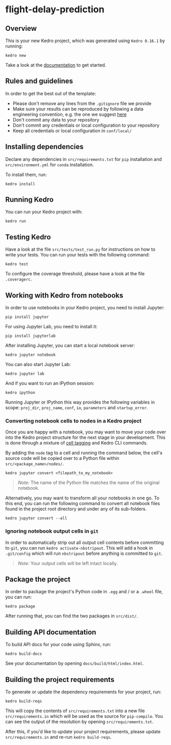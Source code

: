 # flight-delay-prediction

## Overview

This is your new Kedro project, which was generated using `Kedro 0.16.1` by running:

```
kedro new
```

Take a look at the [documentation](https://kedro.readthedocs.io) to get started.

## Rules and guidelines

In order to get the best out of the template:

 * Please don't remove any lines from the `.gitignore` file we provide
 * Make sure your results can be reproduced by following a data engineering convention, e.g. the one we suggest [here](https://kedro.readthedocs.io/en/stable/06_resources/01_faq.html#what-is-data-engineering-convention)
 * Don't commit any data to your repository
 * Don't commit any credentials or local configuration to your repository
 * Keep all credentials or local configuration in `conf/local/`

## Installing dependencies

Declare any dependencies in `src/requirements.txt` for `pip` installation and `src/environment.yml` for `conda` installation.

To install them, run:

```
kedro install
```

## Running Kedro

You can run your Kedro project with:

```
kedro run
```

## Testing Kedro

Have a look at the file `src/tests/test_run.py` for instructions on how to write your tests. You can run your tests with the following command:

```
kedro test
```

To configure the coverage threshold, please have a look at the file `.coveragerc`.


## Working with Kedro from notebooks

In order to use notebooks in your Kedro project, you need to install Jupyter:

```
pip install jupyter
```

For using Jupyter Lab, you need to install it:

```
pip install jupyterlab
```

After installing Jupyter, you can start a local notebook server:

```
kedro jupyter notebook
```

You can also start Jupyter Lab:

```
kedro jupyter lab
```

And if you want to run an IPython session:

```
kedro ipython
```

Running Jupyter or IPython this way provides the following variables in
scope: `proj_dir`, `proj_name`, `conf`, `io`, `parameters` and `startup_error`.

### Converting notebook cells to nodes in a Kedro project

Once you are happy with a notebook, you may want to move your code over into the Kedro project structure for the next stage in your development. This is done through a mixture of [cell tagging](https://jupyter-notebook.readthedocs.io/en/stable/changelog.html#cell-tags) and Kedro CLI commands.

By adding the `node` tag to a cell and running the command below, the cell's source code will be copied over to a Python file within `src/<package_name>/nodes/`.
```
kedro jupyter convert <filepath_to_my_notebook>
```
> *Note:* The name of the Python file matches the name of the original notebook.

Alternatively, you may want to transform all your notebooks in one go. To this end, you can run the following command to convert all notebook files found in the project root directory and under any of its sub-folders.
```
kedro jupyter convert --all
```

### Ignoring notebook output cells in `git`

In order to automatically strip out all output cell contents before committing to `git`, you can run `kedro activate-nbstripout`. This will add a hook in `.git/config` which will run `nbstripout` before anything is committed to `git`.

> *Note:* Your output cells will be left intact locally.

## Package the project

In order to package the project's Python code in `.egg` and / or a `.wheel` file, you can run:

```
kedro package
```

After running that, you can find the two packages in `src/dist/`.

## Building API documentation

To build API docs for your code using Sphinx, run:

```
kedro build-docs
```

See your documentation by opening `docs/build/html/index.html`.

## Building the project requirements

To generate or update the dependency requirements for your project, run:

```
kedro build-reqs
```

This will copy the contents of `src/requirements.txt` into a new file `src/requirements.in` which will be used as the source for `pip-compile`. You can see the output of the resolution by opening `src/requirements.txt`.

After this, if you'd like to update your project requirements, please update `src/requirements.in` and re-run `kedro build-reqs`.
